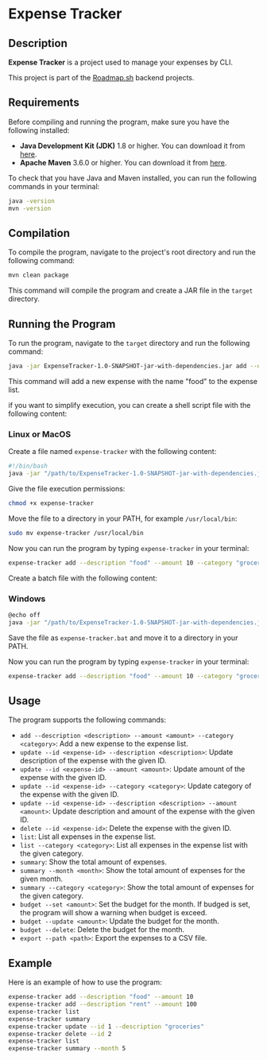 # Expense Tracker

## Description
**Expense Tracker**  is a project used to manage your expenses by CLI.

This project is part of the [Roadmap.sh](https://roadmap.sh/projects/expense-tracker) backend projects.

## Requirements
Before compiling and running the program, make sure you have the following installed:

- **Java Development Kit (JDK)** 1.8 or higher. You can download it from [here](https://www.oracle.com/java/technologies/javase-jdk11-downloads.html).
- **Apache Maven** 3.6.0 or higher. You can download it from [here](https://maven.apache.org/download.cgi).


To check that you have Java and Maven installed, you can run the following commands in your terminal:
```bash
java -version
mvn -version

```

## Compilation

To compile the program, navigate to the project's root directory and run the following command:

```bash
mvn clean package
```

This command will compile the program and create a JAR file in the `target` directory.

## Running the Program

To run the program, navigate to the `target` directory and run the following command:

```bash
java -jar ExpenseTracker-1.0-SNAPSHOT-jar-with-dependencies.jar add --description "food" --amount 10 --category "groceries"
```

This command will add a new expense with the name "food" to the expense list.

if you want to simplify execution, you can create a shell script file with the following content:

### Linux or MacOS

Create a file named `expense-tracker` with the following content:

```bash
#!/bin/bash
java -jar "/path/to/ExpenseTracker-1.0-SNAPSHOT-jar-with-dependencies.jar" "$@"
```
Give the file execution permissions:

```bash
chmod +x expense-tracker
```

Move the file to a directory in your PATH, for example `/usr/local/bin`:

```bash
sudo mv expense-tracker /usr/local/bin
```

Now you can run the program by typing `expense-tracker` in your terminal:

```bash
expense-tracker add --description "food" --amount 10 --category "groceries"
```

Create a batch file with the following content:
### Windows
```bash
@echo off
java -jar "/path/to/ExpenseTracker-1.0-SNAPSHOT-jar-with-dependencies.jar" %*
```

Save the file as `expense-tracker.bat` and move it to a directory in your PATH.

Now you can run the program by typing `expense-tracker` in your terminal:

```bash
expense-tracker add --description "food" --amount 10 --category "groceries"
```

## Usage

The program supports the following commands:

- `add --description <description> --amount <amount> --category <category>`: Add a new expense to the expense list.
- `update --id <expense-id> --description <description>`: Update description of the expense with the given ID.
- `update --id <expense-id> --amount <amount>`: Update amount of the expense with the given ID.
- `update --id <expense-id> --category <category>`: Update category of the expense with the given ID.
- `update --id <expense-id> --description <description> --amount <amount>`: Update description and amount of the expense with the given ID.
- `delete --id <expense-id>`: Delete the expense with the given ID.
- `list`: List all expenses in the expense list.
- `list --category <category>`: List all expenses in the expense list with the given category.
- `summary`: Show the total amount of expenses.
- `summary --month <month>`: Show the total amount of expenses for the given month.
- `summary --category <category>`: Show the total amount of expenses for the given category.
- `budget --set <amount>`: Set the budget for the month. If budged is set, the program will show a warning when budget is exceed.
- `budget --update <amount>`: Update the budget for the month.
- `budget --delete`: Delete the budget for the month.
- `export --path <path>`: Export the expenses to a CSV file.

## Example

Here is an example of how to use the program:

```bash
expense-tracker add --description "food" --amount 10
expense-tracker add --description "rent" --amount 100
expense-tracker list
expense-tracker summary
expense-tracker update --id 1 --description "groceries"
expense-tracker delete --id 2
expense-tracker list
expense-tracker summary --month 5
```

